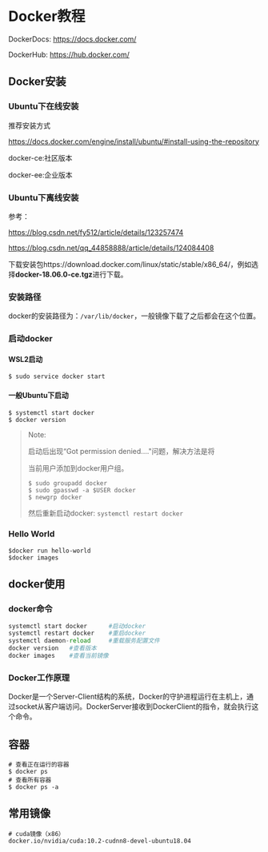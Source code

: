 # Docker教程

DockerDocs: https://docs.docker.com/

DockerHub: https://hub.docker.com/

## Docker安装

### Ubuntu下在线安装

推荐安装方式

https://docs.docker.com/engine/install/ubuntu/#install-using-the-repository

docker-ce:社区版本

docker-ee:企业版本

### Ubuntu下离线安装

参考：

https://blog.csdn.net/fy512/article/details/123257474

https://blog.csdn.net/qq_44858888/article/details/124084408



下载安装包https://download.docker.com/linux/static/stable/x86_64/，例如选择**docker-18.06.0-ce.tgz**进行下载。



### 安装路径

docker的安装路径为：`/var/lib/docker`，一般镜像下载了之后都会在这个位置。

### 启动docker

#### WSL2启动

```shell
$ sudo service docker start
```

#### 一般Ubuntu下启动

```shell
$ systemctl start docker
$ docker version
```

>Note:
>
>启动后出现“Got permission denied...."问题，解决方法是将
>
>当前用户添加到docker用户组。
>
>```shell
>$ sudo groupadd docker
>$ sudo gpasswd -a $USER docker
>$ newgrp docker
>```
>
>然后重新启动docker: `systemctl restart docker`

### Hello World

```shell
$docker run hello-world
$docker images
```



## docker使用

### docker命令

```python
systemctl start docker      #启动docker
systemctl restart docker    #重启docker
systemctl daemon-reload     #重载服务配置文件
docker version   #查看版本
docker images    #查看当前镜像
```



### Docker工作原理

Docker是一个Server-Client结构的系统，Docker的守护进程运行在主机上，通过socket从客户端访问。DockerServer接收到DockerClient的指令，就会执行这个命令。

## 容器

```shell
# 查看正在运行的容器
$ docker ps
# 查看所有容器
$ docker ps -a
```



## 常用镜像

```shell
# cuda镜像（x86）
docker.io/nvidia/cuda:10.2-cudnn8-devel-ubuntu18.04
```


































